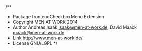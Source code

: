 /**
 * Package      frontendCheckboxMenu Extension
 * Copyright    MEN AT WORK 2014
 * Author       Andreas Isaak <isaak@men-at-work.de>, David Maack <maack@men-at-work.de>
 * Link         http://www.men-at-work.de/
 * License      GNU/LGPL
 */